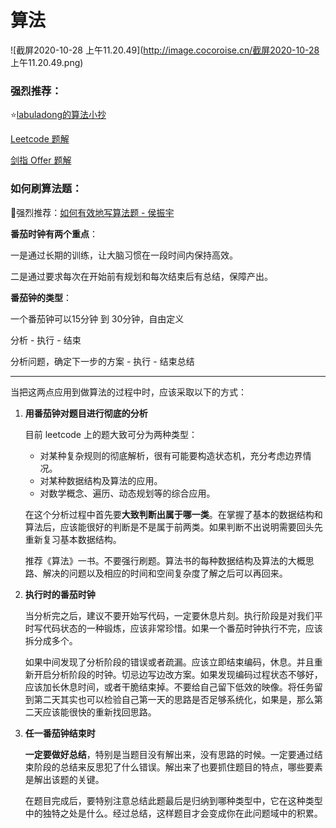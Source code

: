 # 算法

![截屏2020-10-28 上午11.20.49](http://image.cocoroise.cn/截屏2020-10-28 上午11.20.49.png)

### 强烈推荐：

⭐️[labuladong的算法小抄](https://labuladong.gitbook.io/algo/)

[Leetcode 题解 ](https://github.com/CyC2018/CS-Notes/blob/master/notes/Leetcode%20%E9%A2%98%E8%A7%A3%20-%20%E7%9B%AE%E5%BD%95.md)

[剑指 Offer 题解](https://github.com/CyC2018/CS-Notes/blob/master/notes/%E5%89%91%E6%8C%87%20Offer%20%E9%A2%98%E8%A7%A3%20-%20%E7%9B%AE%E5%BD%95.md)

### 如何刷算法题：

🐼强烈推荐：[如何有效地写算法题 - 侯振宇](https://www.cnblogs.com/sskyy/p/8268976.html)

**番茄时钟有两个重点**：

一是通过长期的训练，让大脑习惯在一段时间内保持高效。

二是通过要求每次在开始前有规划和每次结束后有总结，保障产出。

**番茄钟的类型**：

一个番茄钟可以15分钟 到 30分钟，自由定义

分析 - 执行 - 结束

分析问题，确定下一步的方案 - 执行 - 结束总结

------

当把这两点应用到做算法的过程中时，应该采取以下的方式：

1. **用番茄钟对题目进行彻底的分析**

   目前 leetcode 上的题大致可分为两种类型：

   - 对某种复杂规则的彻底解析，很有可能要构造状态机，充分考虑边界情况。
   - 对某种数据结构及算法的应用。
   - 对数学概念、遍历、动态规划等的综合应用。

   在这个分析过程中首先要**大致判断出属于哪一类**。在掌握了基本的数据结构和算法后，应该能很好的判断是不是属于前两类。如果判断不出说明需要回头先重新复习基本数据结构。

   推荐《算法》一书。不要强行刷题。算法书的每种数据结构及算法的大概思路、解决的问题以及相应的时间和空间复杂度了解之后可以再回来。

2. **执行时的番茄时钟**

   当分析完之后，建议不要开始写代码，一定要休息片刻。执行阶段是对我们平时写代码状态的一种锻炼，应该非常珍惜。如果一个番茄时钟执行不完，应该拆分成多个。

   如果中间发现了分析阶段的错误或者疏漏。应该立即结束编码，休息。并且重新开启分析阶段的时钟。切忌边写边改方案。如果发现编码过程状态不够好，应该加长休息时间，或者干脆结束掉。不要给自己留下低效的映像。将任务留到第二天其实也可以检验自己第一天的思路是否足够系统化，如果是，那么第二天应该能很快的重新找回思路。

3. **任一番茄钟结束时**

   **一定要做好总结**，特别是当题目没有解出来，没有思路的时候。一定要通过结束阶段的总结来反思犯了什么错误。解出来了也要抓住题目的特点，哪些要素是解出该题的关键。

   在题目完成后，要特别注意总结此题最后是归纳到哪种类型中，它在这种类型中的独特之处是什么。经过总结，这样题目才会变成你在此问题域中的积累。